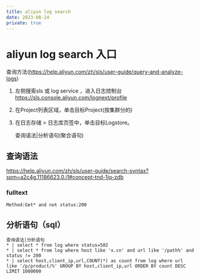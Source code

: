 ```yaml
---
title: aliyun log search
date: 2023-08-24
private: true
---
```

# aliyun log search 入口
查询方法(https://help.aliyun.com/zh/sls/user-guide/query-and-analyze-logs)
1. 左侧搜索sls 或 log service ，进入日志控制台 https://sls.console.aliyun.com/lognext/profile
2. 在Project列表区域，单击目标Project(按集群分的)
3. 在日志存储 > 日志库页签中，单击目标Logstore。

    查询语法|分析语句(聚合语句)

## 查询语法
https://help.aliyun.com/zh/sls/user-guide/search-syntax?spm=a2c4g.11186623.0.i1#concept-tnd-1jq-zdb

### fulltext

    Method:Get* and not status:200

## 分析语句（sql）

    查询语法|分析语句
    * | select * from log where status=502
    * | select * from log where host like 'x.cn' and url like '/path%' and status != 200
    * | select host,client_ip,url,COUNT(*) as count from log where url like '/p/product/%' GROUP BY host,client_ip,url ORDER BY count DESC LIMIT 1000000

